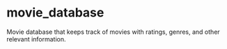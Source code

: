 # movie_database
Movie database that keeps track of movies with ratings, genres, and other relevant information.
